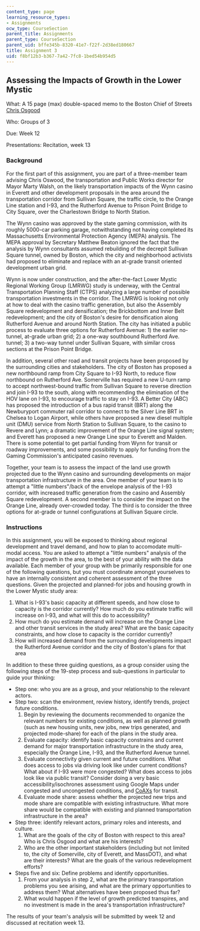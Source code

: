 ```yaml
---
content_type: page
learning_resource_types:
- Assignments
ocw_type: CourseSection
parent_title: Assignments
parent_type: CourseSection
parent_uid: bffe345b-8320-41e7-f22f-2d38ed180667
title: Assignment 3
uid: f8bf12b3-b367-7a42-7fc8-1bed54b954d5
---
```


Assessing the Impacts of Growth in the Lower Mystic
---------------------------------------------------

What: A 15 page (max) double-spaced memo to the Boston Chief of Streets [Chris Osgood](https://www.boston.gov/departments/transportation/chris-osgood)

Who: Groups of 3

Due: Week 12

Presentations: Recitation, week 13

### Background

For the first part of this assignment, you are part of a three-member team advising Chris Oswood, the transportation and Public Works director for Mayor Marty Walsh, on the likely transportation impacts of the Wynn casino in Everett and other development proposals in the area around the transportation corridor from Sullivan Square, the traffic circle, to the Orange Line station and I-93, and the Rutherford Avenue to Prison Point Bridge to City Square, over the Charlestown Bridge to North Station.

The Wynn casino was approved by the state gaming commission, with its roughly 5000-car parking garage, notwithstanding not having completed its Massachusetts Environmental Protection Agency (MEPA) analysis. The MEPA approval by Secretary Matthew Beaton ignored the fact that the analysis by Wynn consultants assumed rebuilding of the decrepit Sullivan Square tunnel, owned by Boston, which the city and neighborhood activists had proposed to eliminate and replace with an at-grade transit oriented development urban grid.

Wynn is now under construction, and the after-the-fact Lower Mystic Regional Working Group (LMRWG) study is underway, with the Central Transportation Planning Staff (CTPS) analyzing a large number of possible transportation investments in the corridor. The LMRWG is looking not only at how to deal with the casino traffic generation, but also the Assembly Square redevelopment and densification; the Brickbottom and Inner Belt redevelopment; and the city of Boston's desire for densification along Rutherford Avenue and around North Station. The city has initiated a public process to evaluate three options for Rutherford Avenue: 1) the earlier no-tunnel, at-grade urban grid; 2) a one-way southbound Rutherford Ave. tunnel; 3) a two-way tunnel under Sullivan Square, with similar cross sections at the Prison Point Bridge.

In addition, several other road and transit projects have been proposed by the surrounding cities and stakeholders. The city of Boston has proposed a new northbound ramp from City Square to I-93 North, to reduce flow northbound on Rutherford Ave. Somerville has required a new U-turn ramp to accept northwest-bound traffic from Sullivan Square to reverse direction and join I-93 to the south, along with recommending the elimination of the HOV lane on I-93, to encourage traffic to stay on I-93. A Better City (ABC) has proposed the introduction of a bus rapid transit (BRT) along the Newburyport commuter rail corridor to connect to the Silver Line BRT in Chelsea to Logan Airport, while others have proposed a new diesel multiple unit (DMU) service from North Station to Sullivan Square, to the casino to Revere and Lynn; a dramatic improvement of the Orange Line signal system; and Everett has proposed a new Orange Line spur to Everett and Malden. There is some potential to get partial funding from Wynn for transit or roadway improvements, and some possibility to apply for funding from the Gaming Commission's anticipated casino revenues.

Together, your team is to assess the impact of the land use growth projected due to the Wynn casino and surrounding developments on major transportation infrastructure in the area. One member of your team is to attempt a "little numbers"/back of the envelope analysis of the I-93 corridor, with increased traffic generation from the casino and Assembly Square redevelopment. A second member is to consider the impact on the Orange Line, already over-crowded today. The third is to consider the three options for at-grade or tunnel configurations at Sullivan Square circle.

### Instructions

In this assignment, you will be exposed to thinking about regional development and travel demand, and how to plan to accomodate multi-modal access. You are asked to attempt a "little numbers" analysis of the impact of the growth in the area, to the best of your ability with the data available. Each member of your group with be primarily responsible for one of the following questions, but you must coordinate amongst yourselves to have an internally consistent and coherent assessment of the three questions. Given the projected and planned-for jobs and housing growth in the Lower Mystic study area:

1.  What is I-93's basic capacity at different speeds, and how close to capacity is the corridor currently? How much do you estimate traffic will increase on I-93, and what will this do to accessibility?
2.  How much do you estimate demand will increase on the Orange Line and other transit services in the study area? What are the basic capacity constraints, and how close to capacity is the corridor currently?
3.  How will increased demand from the surrounding developments impact the Rutherford Avenue corridor and the city of Boston's plans for that area

In addition to these three guiding questions, as a group consider using the following steps of the 19-step process and sub-questions in particular to guide your thinking:

*   Step one: who you are as a group, and your relationship to the relevant actors.
*   Step two: scan the environment, review history, identify trends, project future conditions.
    1.  Begin by reviewing the documents recommended to organize the relevant numbers for existing conditions, as well as planned growth (such as new housing units, new jobs, new trips generated, and projected mode-share) for each of the plans in the study area.
    2.  Evaluate capacity: identify basic capacity constrains and current demand for major transportation infrastructure in the study area, especially the Orange Line, I-93, and the Rutherford Avenue tunnel.
    3.  Evaluate connectivity given current and future conditions. What does access to jobs via driving look like under current conditions? What about if I-93 were more congested? What does access to jobs look like via public transit? Consider doing a very basic accessibility/isochrones assessment using Google Maps under congested and uncongested conditions, and [CoAXs](http://coaxs.scripts.mit.edu/home/) for transit.
    4.  Evaluate mode share: assess whether the projected new trips and mode share are compatible with existing infrastructure. What more share would be compatible with existing and planned transportation infrastructure in the area?
*   Step three: identify relevant actors, primary roles and interests, and culture.
    1.  What are the goals of the city of Boston with respect to this area? Who is Chris Osgood and what are his interests?
    2.  Who are the other important stakeholders (including but not limited to, the city of Somerville, city of Everett, and MassDOT), and what are their interests? What are the goals of the various redevelopment efforts?
*   Steps five and six: Define problems and identify opportunities.
    1.  From your analysis in step 2, what are the primary transportation problems you see arising, and what are the primary opportunities to address them? What alternatives have been proposed thus far?
    2.  What would happen if the level of growth predicted transpires, and no investment is made in the area's transportation infrastructure?

The results of your team's analysis will be submitted by week 12 and discussed at recitation week 13.